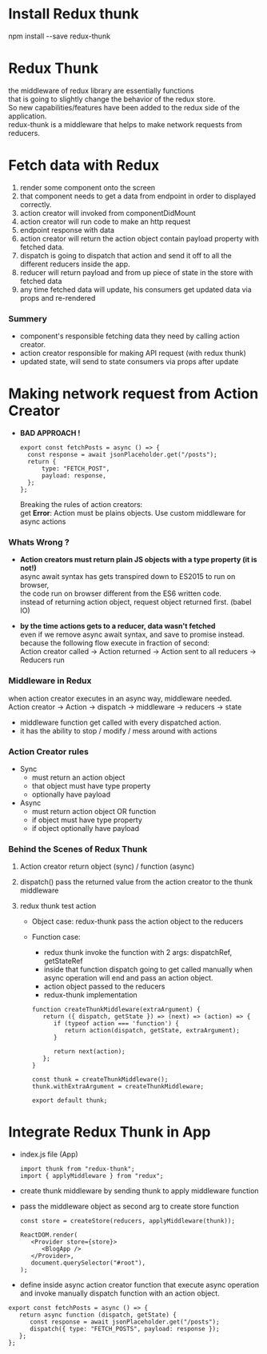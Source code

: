# Install Redux thunk

npm install --save redux-thunk

# Redux Thunk

the middleware of redux library are essentially functions  
that is going to slightly change the behavior of the redux store.  
So new capabilities/features have been added to the redux side of the application.  
redux-thunk is a middleware that helps to make network requests from reducers.

# Fetch data with Redux

1. render some component onto the screen
2. that component needs to get a data from endpoint in order to displayed correctly.
3. action creator will invoked from componentDidMount
4. action creator will run code to make an http request
5. endpoint response with data
6. action creator will return the action object contain payload property with fetched data.
7. dispatch is going to dispatch that action and send it off to all the different reducers inside the app.
8. reducer will return payload and from up piece of state in the store with fetched data
9. any time fetched data will update, his consumers get updated data via props and re-rendered

### Summery

-  component's responsible fetching data they need by calling action creator.
-  action creator responsible for making API request (with redux thunk)
-  updated state, will send to state consumers via props after update

# Making network request from Action Creator

-  **BAD APPROACH !**

   ```
   export const fetchPosts = async () => {
     const response = await jsonPlaceholder.get("/posts");
     return {
         type: "FETCH_POST",
         payload: response,
     };
   };
   ```

   Breaking the rules of action creators:  
   get **Error**: Action must be plains objects.
   Use custom middleware for async actions

### Whats Wrong ?

-  **Action creators must return plain JS objects with a type property (it is not!)**  
   async await syntax has gets transpired down to ES2015 to run on browser,  
    the code run on browser different from the ES6 written code.  
   instead of returning action object, request object returned first. (babel IO)

-  **by the time actions gets to a reducer, data wasn't fetched**  
   even if we remove async await syntax, and save to promise instead.  
   because the following flow execute in fraction of second:  
   Action creator called -> Action returned -> Action sent to all reducers -> Reducers run

### Middleware in Redux

when action creator executes in an async way, middleware needed.  
Action creator -> Action -> dispatch -> middleware -> reducers -> state

-  middleware function get called with every dispatched action.
-  it has the ability to stop / modify / mess around with actions

### Action Creator rules

-  Sync
   -  must return an action object
   -  that object must have type property
   -  optionally have payload
-  Async
   -  must return action object OR function
   -  if object must have type property
   -  if object optionally have payload

### Behind the Scenes of Redux Thunk

1. Action creator return object (sync) / function (async)
2. dispatch() pass the returned value from the action creator to the thunk middleware
3. redux thunk test action

   -  Object case: redux-thunk pass the action object to the reducers
   -  Function case:

      -  redux thunk invoke the function with 2 args: dispatchRef, getStateRef
      -  inside that function dispatch going to get called manually when async operation will end and pass an action object.
      -  action object passed to the reducers
      -  redux-thunk implementation

      ```
      function createThunkMiddleware(extraArgument) {
         return ({ dispatch, getState }) => (next) => (action) => {
            if (typeof action === 'function') {
               return action(dispatch, getState, extraArgument);
            }

            return next(action);
         };
      }

      const thunk = createThunkMiddleware();
      thunk.withExtraArgument = createThunkMiddleware;

      export default thunk;
      ```

# Integrate Redux Thunk in App

-  index.js file (App)
   ```
   import thunk from "redux-thunk";
   import { applyMiddleware } from "redux";
   ```
-  create thunk middleware by sending thunk to apply middleware function
-  pass the middleware object as second arg to create store function

   ```
   const store = createStore(reducers, applyMiddleware(thunk));

   ReactDOM.render(
      <Provider store={store}>
         <BlogApp />
      </Provider>,
      document.querySelector("#root"),
   );
   ```

-  define inside async action creator function that execute async operation  
   and invoke manually dispatch function with an action object.

```
export const fetchPosts = async () => {
   return async function (dispatch, getState) {
      const response = await jsonPlaceholder.get("/posts");
      dispatch({ type: "FETCH_POSTS", payload: response });
   };
};
```
